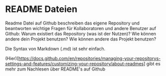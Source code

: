 # README Dateien

Readme Datei auf Github beschreiben das eigene Repository und beantworten wichtige Fragen für Kollaboratoren und andere Benutzer auf Github: Warum existiert das Repository (was ist der Nutzen)? Wie können andere dein Projekt benutzen? Wie können andere das Projekt benutzen?

Die Syntax von Markdown (.md) ist sehr einfach.

(Hier)[https://docs.github.com/en/repositories/managing-your-repositorys-settings-and-features/customizing-your-repository/about-readmes] gibt es mehr zum Nachlesen über README's auf Github
